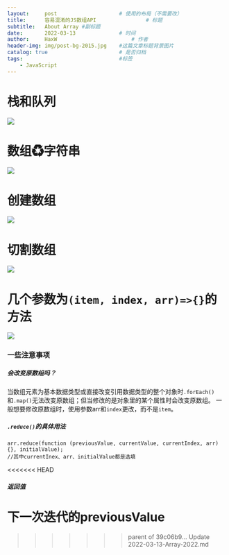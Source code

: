 ```yaml
---
layout:     post   				    # 使用的布局（不需要改）
title:      容易混淆的JS数组API 				# 标题 
subtitle:   About Array #副标题
date:       2022-03-13 				# 时间
author:     HaxW 						# 作者
header-img: img/post-bg-2015.jpg 	#这篇文章标题背景图片
catalog: true 						# 是否归档
tags:								#标签
    - JavaScript
---
```

# 栈和队列   
![](../../../../img/Array/栈和队列.JPG)     
# 数组♻字符串 
![](../../../../img/Array/数组字符串.JPG)   
# 创建数组  
![](../../../../img/Array/创建数组.JPG) 
# 切割数组  
![](../../../../img/Array/切割数组.JPG)     
# 几个参数为`(item, index, arr)=>{}`的方法 
![](../../../../img/Array/参数为回调函数的方法.JPG)    
### 一些注意事项
##### 会改变原数组吗？
当数组元素为基本数据类型或直接改变引用数据类型的整个对象时`.forEach()`和`.map()`无法改变原数组；但当修改的是对象里的某个属性时会改变原数组。
一般想要修改原数组时，使用参数arr和`index`更改，而不是`item`。 
##### `.reduce()`的具体用法
```
arr.reduce(function (previousValue, currentValue, currentIndex, arr) {}, initialValue);
//其中currentInex、arr、initialValue都是选填
```
<<<<<<< HEAD
##### 返回值
下一次迭代的previousValue
=======
>>>>>>> parent of 39c06b9... Update 2022-03-13-Array-2022.md

